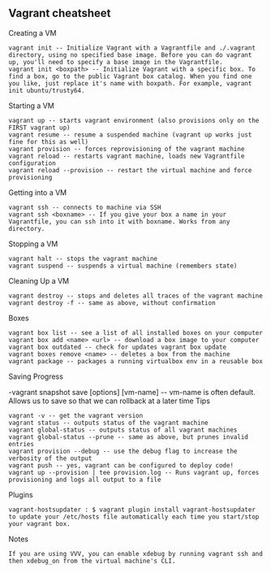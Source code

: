 
Vagrant cheatsheet
---------------------

Creating a VM

    vagrant init -- Initialize Vagrant with a Vagrantfile and ./.vagrant directory, using no specified base image. Before you can do vagrant up, you'll need to specify a base image in the Vagrantfile.
    vagrant init <boxpath> -- Initialize Vagrant with a specific box. To find a box, go to the public Vagrant box catalog. When you find one you like, just replace it's name with boxpath. For example, vagrant init ubuntu/trusty64.

Starting a VM

    vagrant up -- starts vagrant environment (also provisions only on the FIRST vagrant up)
    vagrant resume -- resume a suspended machine (vagrant up works just fine for this as well)
    vagrant provision -- forces reprovisioning of the vagrant machine
    vagrant reload -- restarts vagrant machine, loads new Vagrantfile configuration
    vagrant reload --provision -- restart the virtual machine and force provisioning

Getting into a VM

    vagrant ssh -- connects to machine via SSH
    vagrant ssh <boxname> -- If you give your box a name in your Vagrantfile, you can ssh into it with boxname. Works from any directory.

Stopping a VM

    vagrant halt -- stops the vagrant machine
    vagrant suspend -- suspends a virtual machine (remembers state)

Cleaning Up a VM

    vagrant destroy -- stops and deletes all traces of the vagrant machine
    vagrant destroy -f -- same as above, without confirmation

Boxes

    vagrant box list -- see a list of all installed boxes on your computer
    vagrant box add <name> <url> -- download a box image to your computer
    vagrant box outdated -- check for updates vagrant box update
    vagrant boxes remove <name> -- deletes a box from the machine
    vagrant package -- packages a running virtualbox env in a reusable box

Saving Progress

-vagrant snapshot save [options] [vm-name] <name> -- vm-name is often default. Allows us to save so that we can rollback at a later time
Tips

    vagrant -v -- get the vagrant version
    vagrant status -- outputs status of the vagrant machine
    vagrant global-status -- outputs status of all vagrant machines
    vagrant global-status --prune -- same as above, but prunes invalid entries
    vagrant provision --debug -- use the debug flag to increase the verbosity of the output
    vagrant push -- yes, vagrant can be configured to deploy code!
    vagrant up --provision | tee provision.log -- Runs vagrant up, forces provisioning and logs all output to a file

Plugins

    vagrant-hostsupdater : $ vagrant plugin install vagrant-hostsupdater to update your /etc/hosts file automatically each time you start/stop your vagrant box.

Notes

    If you are using VVV, you can enable xdebug by running vagrant ssh and then xdebug_on from the virtual machine's CLI.
